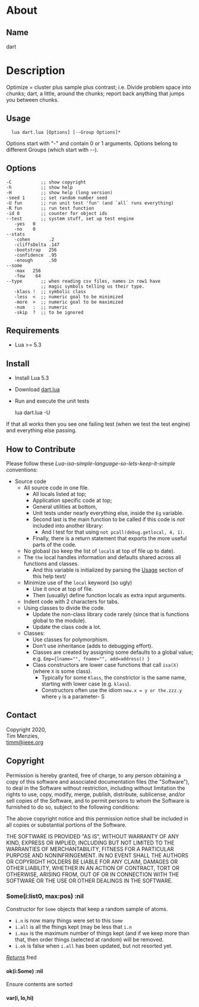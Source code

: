


# About
## Name 
  dart

# Description
 Optimize = cluster plus sample plus contrast;
 i.e. Divide problem space into chunks;
 dart, a little, around the chunks;
 report back anything that jumps you between chunks.

## Usage

      lua dart.lua [Options] [--Group Options]* 

 Options start with "-" and contain 0 or 1 arguments.
 Options belong to different Groups (which start with --).

## Options

    -C           ;; show copyright   
    -h           ;; show help   
    -H           ;; show help (long version) 
    -seed 1      ;; set random number seed   
    -U fun       ;; run unit test 'fun' (and `all` runs everything)
    -R fun       ;; run test function
    -id 0        ;; counter for object ids
    --test       ;; system stuff, set up test engine    
       -yes   0  
       -no    0
    --stats
       -cohen       .2
       -cliffsDelta .147
       -bootstrap   256
       -confidence  .95
       -enough      .50
    --some
       -max   256
       -few    64
    --type       ;; when reading csv files, names in row1 have
                 ;; magic symbols telling us their type.
       -klass !  ;; symbolic class
       -less  <  ;; numeric goal to be minimized
       -more  >  ;; numeric goal to be maximized
       -num   :  ;; numeric
       -skip  ?  ;; to be ignored

## Requirements
- Lua >= 5.3

## Install

- Install Lua 5.3
- Download [dart.lua](dart.lua)
- Run and execute the unit tests 

     lua dart.lua -U

If that all works then you see one failing test
(when we test the test engine) and everything else passing.

## How to Contribute

Please follow these 
_Lua-isa-simple-language-so-lets-keep-it-simple_ conventions:

- Source code
  - All source code in one file.
    - All locals listed at top;
    - Application specific code at top;
    - General utilities at bottom,
    - Unit tests under nearly everything  else,  inside the `Eg` variable.
    - Second last is the main function to be called if this code is _not_ included into
      another library:
      - And I test for that using `not pcall(debug.getlocal, 4, 1)`.
    - Finally, there  is a return statement that exports the more useful parts of the code.
  - No globasl (so keep the list of `local`s at top of file up to date).
  - The `the` local handles information and defaults shared across all functions and classes.
    - And this variable is initialized by parsing the [Usage](#usage) section of this help
      text/
  - Minimize use of the `local` keyword (so ugly)
    - Use it once at top of file.
    - Then (usually) define function locals as extra input arguments.
  - Indent code with 2 characters for tabs.
  - Using classes to divide the code. 
    - Update the non-class library code rarely (since that is functions global to the module).
    - Update the class code a lot.
  - Classes:
    - Use classes for polymorphism. 
    - Don't use inheritance (adds to debugging effort).
    - Classes are created by assigning some defaults to a global value;    
      e.g. `Emp={lname="", fname="", add=address() }`
    - Class constructors are lower case functions that call `isa(X)` 
      (where `X` is some class).
      - Typically for some `Klass`, the constrictor is the same name, starting with lower case (e.g. `klass`).
      - Constructors often use the idiom `new.x = y or the.zzz.y` where `y` is a parameter- S


## Contact

Copyright 2020,  
Tim Menzies,   
timm@ieee.org

## Copyright

Permission is hereby granted, free of charge, to any person obtaining
a copy of this software and associated documentation files (the
"Software"), to deal in the Software without restriction, including
without limitation the rights to use, copy, modify, merge, publish,
distribute, sublicense, and/or sell copies of the Software, and to
permit persons to whom the Software is furnished to do so, subject
to the following conditions:

The above copyright notice and this permission notice shall be
included in all copies or substantial portions of the Software.

THE SOFTWARE IS PROVIDED "AS IS", WITHOUT WARRANTY OF ANY KIND,
EXPRESS OR IMPLIED, INCLUDING BUT NOT LIMITED TO THE WARRANTIES OF
MERCHANTABILITY, FITNESS FOR A PARTICULAR PURPOSE AND NONINFRINGEMENT.
IN NO EVENT SHALL THE AUTHORS OR COPYRIGHT HOLDERS BE LIABLE FOR
ANY CLAIM, DAMAGES OR OTHER LIABILITY, WHETHER IN AN ACTION OF
CONTRACT, TORT OR OTHERWISE, ARISING FROM, OUT OF OR IN CONNECTION
WITH THE SOFTWARE OR THE USE OR OTHER DEALINGS IN THE SOFTWARE. 
### Some(i:list0, max:pos) :nil 

Constructor for `Some` objects that keep a random sample of atoms.
- `i.n` is now many things were set to this `Some`
- `i.all` is all the fhings kept (may be less that `i.n`
- `i.max` is the maximum number of things kept (and if we keep more
  than that, then order things (selected at random) will be removed.
- `i.ok` is false when `i.all` has been updated, but not resorted yet.

<u><em>Returns</em></u> fred
#### ok(i:Some) :nil  

Ensure contents are sorted
#### var(i,  lo,hi) 


